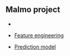 ## Malmo project

- 

- [Feature engineering](https://github.com/ivansakov/micromobility-projects/tree/main/Malmo_project/Feature_engineering)



- [Prediction model](https://github.com/ivansakov/micromobility-projects/tree/main/Malmo_project/Prediction_model)